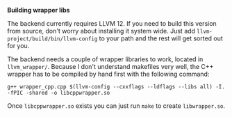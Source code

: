 **Building wrapper libs**

The backend currently requires LLVM 12. If you need to build this version from source, don't worry about installing it system wide. Just add `llvm-project/build/bin/llvm-config` to your path and the rest will get sorted out for you.

The backend needs a couple of wrapper libraries to work, located in `llvm_wrapper/`.
Because I don't understand makefiles very well, the C++ wrapper has to be compiled by hand first with the following command:

	g++ wrapper_cpp.cpp $(llvm-config --cxxflags --ldflags --libs all) -I. -fPIC -shared -o libcppwrapper.so

Once `libcppwrapper.so` exists you can just run `make` to create `libwrapper.so`. 


